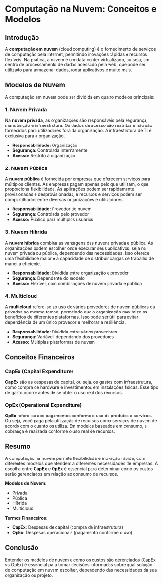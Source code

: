 # Computação na Nuvem: Conceitos e Modelos

## Introdução

A **computação em nuvem** (cloud computing) é o fornecimento de serviços de computação pela internet, permitindo inovações rápidas e recursos flexíveis. Na prática, a nuvem é um data center virtualizado, ou seja, um centro de processamento de dados acessado pela web, que pode ser utilizado para armazenar dados, rodar aplicativos e muito mais.

## Modelos de Nuvem

A computação em nuvem pode ser dividida em quatro modelos principais:

### 1. Nuvem Privada
Na **nuvem privada**, as organizações são responsáveis pela segurança, manutenção e infraestrutura. Os dados de acesso são restritos e não são fornecidos para utilizadores fora da organização. A infraestrutura de TI é exclusiva para a organização.

- **Responsabilidade:** Organização
- **Segurança:** Controlada internamente
- **Acesso:** Restrito à organização

### 2. Nuvem Pública
A **nuvem pública** é fornecida por empresas que oferecem serviços para múltiplos clientes. As empresas pagam apenas pelo que utilizam, o que proporciona flexibilidade. As aplicações podem ser rapidamente provisionadas e desprovisionadas, e recursos e serviços podem ser compartilhados entre diversas organizações e utilizadores.

- **Responsabilidade:** Provedor de nuvem
- **Segurança:** Controlada pelo provedor
- **Acesso:** Público para múltiplos usuários

### 3. Nuvem Híbrida
A **nuvem híbrida** combina as vantagens das nuvens privada e pública. As organizações podem escolher onde executar seus aplicativos, seja na nuvem privada ou pública, dependendo das necessidades. Isso oferece uma flexibilidade maior e a capacidade de distribuir cargas de trabalho de maneira eficiente.

- **Responsabilidade:** Dividida entre organização e provedor
- **Segurança:** Dependente do modelo
- **Acesso:** Flexível, com combinações de nuvem privada e pública

### 4. Multicloud
A **multicloud** refere-se ao uso de vários provedores de nuvem públicos ou privados ao mesmo tempo, permitindo que a organização maximize os benefícios de diferentes plataformas. Isso pode ser útil para evitar dependência de um único provedor e melhorar a resiliência.

- **Responsabilidade:** Dividida entre vários provedores
- **Segurança:** Variável, dependendo dos provedores
- **Acesso:** Múltiplas plataformas de nuvem

## Conceitos Financeiros

### CapEx (Capital Expenditure)
**CapEx** são as despesas de capital, ou seja, os gastos com infraestrutura, como compra de hardware e investimentos em instalações físicas. Esse tipo de gasto ocorre antes de se obter o uso real dos recursos.

### OpEx (Operational Expenditure)
**OpEx** refere-se aos pagamentos conforme o uso de produtos e serviços. Ou seja, você paga pela utilização de recursos como serviços de nuvem de acordo com o quanto os utiliza. Em modelos baseados em consumo, a cobrança é realizada conforme o uso real de recursos.

## Resumo

A computação na nuvem permite flexibilidade e inovação rápida, com diferentes modelos que atendem a diferentes necessidades de empresas. A escolha entre **CapEx** e **OpEx** é essencial para determinar como os custos serão gerenciados em relação ao consumo de recursos.

**Modelos de Nuvem:**
- Privada
- Pública
- Híbrida
- Multicloud

**Termos Financeiros:**
- **CapEx**: Despesas de capital (compra de infraestrutura)
- **OpEx**: Despesas operacionais (pagamento conforme o uso)

## Conclusão

Entender os modelos de nuvem e como os custos são gerenciados (CapEx vs OpEx) é essencial para tomar decisões informadas sobre qual solução de computação em nuvem escolher, dependendo das necessidades da sua organização ou projeto.
